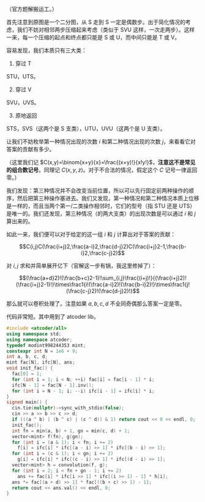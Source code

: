 （官方题解搬运工。）

首先注意到原图是一个二分图，从 S 走到 S 一定是偶数步。出于简化情况的考虑，我们不妨对相邻两步压缩起来考虑（类似于 SVU 这样，一次走两步）。这样一来，每一个压缩的起点和终点都只能是 S 或 U，而中间只能是 T 或 V。

容易发现，我们本质只有三大类：

1. 穿过 T

STU，UTS。

2. 穿过 V

SVU，UVS。

3. 原地返回

STS，SVS（这两个是 S 支类），UTU，UVU（这两个是 U 支类）。

让我们不妨枚举第一种情况出现的次数 $i$ 和第二种情况出现的次数 $j$，来看看它对答案的贡献有多少。

（这里我们记 $C(x,y)=\binom{x+y}{x}=\frac{(x+y)!}{x!y!}$，**注意这不是常见的组合数记号**。同理记 $C(x,y,z)$。对于不合法的情况，假定这个 $C$ 记号一律返回零。）

我们发现：第三种情况并不会改变当前位置，所以可以先行固定前两种操作的顺序，然后把第三种操作塞进去。我们又发现，第一种情况和第二种情况本质上位移是一样的，而且当两个第一/二类操作相邻时，它们的型号（指 STU 还是 UTS）是唯一的。我们还发现，第三种情况（的两大支类）的出现次数是可以通过 $i$ 和 $j$ 算出来的。

如此一来，我们便可以对于给定的这一组 $i$ 和 $j$ 计算出对于答案的贡献：

$$C(i,j)C(\frac{i+j}2,\frac{a-i}2,\frac{d-j}2)C(\frac{i+j}2-1,\frac{b-i}2,\frac{c-j}2)$$

对 $i,j$ 求和并简单展开亿下（官解这一步有锅，我这里修掉了）：

$$(\frac{a+d}2)!(\frac{b+c}2-1)!\sum_{i,j}\frac{(i+j)!}{(\frac{i+j}2)!(\frac{i+j}2-1)!}\times\frac1{i!(\frac{a-i}2)!(\frac{b-i}2)!}\times\frac1{j!(\frac{c-j}2)!(\frac{d-j}2)!}$$

那么就可以卷积处理了。注意如果 $a,b,c,d$ 不全同奇偶那么答案一定是零。

代码非常短。其中用到了 atcoder lib。

```cpp
#include <atcoder/all>
using namespace std;
using namespace atcoder;
typedef modint998244353 mint;
constexpr int N = 1e6 + 9;
int a, b, c, d;
mint fac[N], ifc[N], ans;
void init_fac() {
  fac[0] = 1;
  for (int i = 1; i < N; ++i) fac[i] = fac[i - 1] * i;
  ifc[N - 1] = fac[N - 1].inv();
  for (int i = N - 1; i; --i) ifc[i - 1] = ifc[i] * i;
}
signed main() {
  cin.tie(nullptr)->sync_with_stdio(false);
  cin >> a >> b >> c >> d;
  if (((a ^ b) | (b ^ c) | (c ^ d)) & 1) return cout << 0 << endl, 0;
  init_fac();
  int fn = min(a, b) + 1, gn = min(c, d) + 1;
  vector<mint> f(fn), g(gn);
  for (int i = (a & 1); i < fn; i += 2)
    f[i] = ifc[i] * ifc[(a - i) >> 1] * ifc[(b - i) >> 1];
  for (int i = (c & 1); i < gn; i += 2)
    g[i] = ifc[i] * ifc[(c - i) >> 1] * ifc[(d - i) >> 1];
  vector<mint> h = convolution(f, g);
  for (int i = 2; i < fn + gn - 1; i += 2)
    ans += fac[i] * ifc[i >> 1] * ifc[(i >> 1) - 1] * h[i];
  ans *= fac[(a + d) >> 1] * fac[((b + c) >> 1) - 1];
  return cout << ans.val() << endl, 0;
}
```